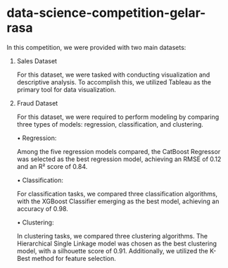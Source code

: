 # data-science-competition-gelar-rasa
In this competition, we were provided with two main datasets:
 1. Sales Dataset

    For this dataset, we were tasked with conducting visualization and descriptive analysis. To accomplish this, we utilized Tableau as the primary tool for data visualization.

 3. Fraud Dataset
    
    For this dataset, we were required to perform modeling by comparing three types of models: regression, classification, and clustering.
    
     • Regression:
     
      Among the five regression models compared, the CatBoost Regressor was selected as the best regression model, achieving an RMSE of 0.12 and an R² score of 0.84.
      
     • Classification:
     
      For classification tasks, we compared three classification algorithms, with the XGBoost Classifier emerging as the best model, achieving an accuracy of 0.98.
      
     • Clustering:
     
      In clustering tasks, we compared three clustering algorithms. The Hierarchical Single Linkage model was chosen as the best clustering model, with a silhouette score of 0.91. Additionally, we utilized the K-Best method for feature selection.
